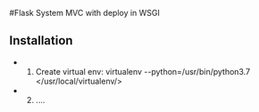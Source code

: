 #Flask System MVC with deploy in WSGI

## Installation
- 1) Create virtual env: virtualenv --python=/usr/bin/python3.7 </usr/local/virtualenv/>
- 2) ....